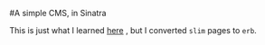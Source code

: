 #A simple CMS, in Sinatra 

This is just what I learned [here](https://www.sitepoint.com/a-simple-content-management-system-in-sinatra/) , but 
I converted `slim` pages to `erb`. 


